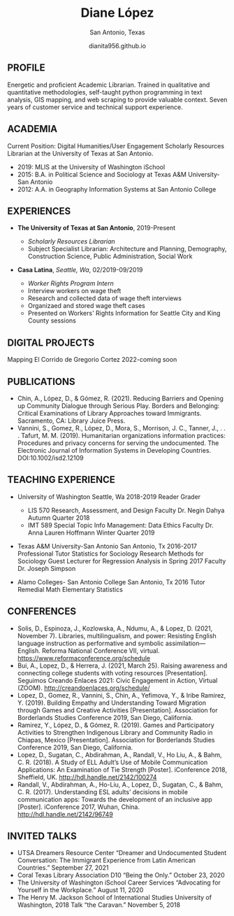 <h1 style="text-align: center;"> Diane López </h1>

<p style="text-align: center;">San Antonio, Texas</p>
<p style="text-align: center;">dianita956.github.io</p>

## PROFILE
Energetic and proficient Academic Librarian. Trained in qualitative and quantitative methodologies, self-taught python programming in text analysis, GIS mapping, and web scraping to provide valuable context. Seven years of customer service and technical support experience.  

## ACADEMIA
Current Position: Digital Humanities/User Engagement Scholarly Resources Librarian at the University of Texas at San Antonio.
- 2019: MLIS at the University of Washington iSchool
- 2015: B.A. in Political Science and Sociology at Texas A&M University-San Antonio
- 2012: A.A. in Geography Information Systems at San Antonio College

## EXPERIENCES

- **The University of Texas at San Antonio**, 2019-Present
  - *Scholarly Resources Librarian*
  -  Subject Specialist Librarian: Architecture and Planning, Demography, Construction Science, Public Administration, Social Work
  
- **Casa Latina**, *Seattle, Wa*, 02/2019-09/2019
  - *Worker Rights Program Intern*
  -  Interview workers on wage theft
  -  Research and collected data of wage theft interviews
  -  Organizaed and stored wage theft cases
  -  Presented on Workers' Rights Information for Seattle City and King County sessions

## DIGITAL PROJECTS
Mapping El Corrido de Gregorio Cortez 2022-coming soon

## PUBLICATIONS
- Chin, A., López, D., & Gómez, R. (2021). Reducing Barriers and Opening up Community Dialogue through Serious Play. Borders and Belonging: Critical Examinations of Library Approaches toward Immigrants. Sacramento, CA: Library Juice Press.
- Vannini, S., Gomez, R., López, D., Mora, S., Morrison, J. C., Tanner, J., . . . Tafurt, M. M. (2019). Humanitarian organizations information practices: Procedures and privacy concerns for serving the undocumented. The Electronic Journal of Information Systems in Developing Countries. DOI:10.1002/isd2.12109

## TEACHING EXPERIENCE
- University of Washington Seattle, Wa 2018-2019 Reader Grader 
  - LIS 570 Research, Assessment, and Design Faculty Dr. Negin Dahya Autumn Quarter 2018
  - IMT 589 Special Topic Info Management: Data Ethics Faculty Dr. Anna Lauren Hoffmann Winter Quarter 2019
  
- Texas A&M University-San Antonio San Antonio, Tx 2016-2017 Professional Tutor Statistics for Sociology Research Methods for Sociology Guest Lecturer for Regression Analysis in Spring 2017 Faculty Dr. Joseph Simpson

- Alamo Colleges- San Antonio College San Antonio, Tx 2016 Tutor Remedial Math Elementary Statistics

## CONFERENCES
- Solis, D., Espinoza, J., Kozlowska, A., Ndumu, A., & Lopez, D. (2021, November 7). Libraries, multilingualism, and power: Resisting English language instruction as performative and symbolic assimilation—English. Reforma National Conference VII, virtual. https://www.reformaconference.org/schedule
- Bui, A., Lopez, D., & Herrera, J. (2021, March 25). Raising awareness and connecting college students with voting resources [Presentation]. Seguimos Creando Enlaces 2021: Civic Engagement in Action, Virtual (ZOOM). http://creandoenlaces.org/schedule/
- Lopez, D., Gomez, R., Vannini, S., Chin, A., Yefimova, Y., & Iribe Ramirez, Y. (2019). Building Empathy and Understanding Toward Migration through Games and Creative Activities [Presentation]. Association for Borderlands Studies Conference 2019, San Diego, California.
- Ramirez, Y., López, D., & Gómez, R. (2019). Games and Participatory Activities to Strengthen Indigenous Library and Community Radio in Chiapas, Mexico [Presentation]. Association for Borderlands Studies Conference 2019, San Diego, California.
- Lopez, D., Sugatan, C., Abdirahman, A., Randall, V., Ho Liu, A., & Bahm, C. R. (2018). A Study of ELL Adult’s Use of Mobile Communication Applications: An Examination of Tie Strength [Poster]. iConference 2018, Sheffield, UK. http://hdl.handle.net/2142/100274
- Randall, V., Abdirahman, A., Ho-Liu, A., Lopez, D., Sugatan, C., & Bahm, C. R. (2017). Understanding ESL adults’ decisions in mobile communication apps: Towards the development of an inclusive app [Poster]. iConference 2017, Wuhan, China. http://hdl.handle.net/2142/96749

## INVITED TALKS
- UTSA Dreamers Resource Center “Dreamer and Undocumented Student Conversation: The Immigrant Experience from Latin American Countries.” September 27, 2021
- Coral Texas Library Association D10 “Being the Only.” October 23, 2020
- The University of Washington iSchool Career Services “Advocating for Yourself in the Workplace.” August 11, 2020
- The Henry M. Jackson School of International Studies University of Washington, 2018 Talk “the Caravan.” November 5, 2018
